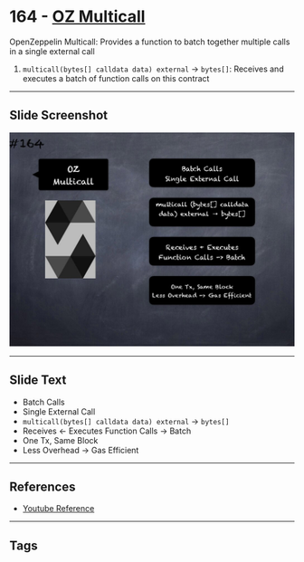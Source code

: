 # 164 - [OZ Multicall](OZ%20Multicall.md)
OpenZeppelin Multicall: Provides a function to batch together multiple calls in a single external call

1. `multicall(bytes[] calldata data) external` → `bytes[]`: Receives and executes a batch of function calls on this contract

___
## Slide Screenshot
![164.jpg](../../images/3.%20Solidity%20201/164.jpg)
___
## Slide Text
- Batch Calls
- Single External Call
- `multicall(bytes[] calldata data) external` -> `bytes[]`
- Receives <- Executes Function Calls -> Batch
- One Tx, Same Block
- Less Overhead -> Gas Efficient
___
## References
- [Youtube Reference](https://youtu.be/L_9Fk6HRwpU?t=250)
___
## Tags